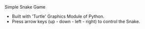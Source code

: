 Simple Snake Game
- Built with 'Turtle' Graphics Module of Python.
- Press arrow keys (up - down - left - right) to control the Snake.